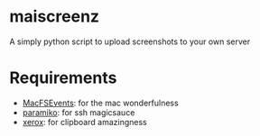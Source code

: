 maiscreenz
==========

A simply python script to upload screenshots to your own server

Requirements
============

- [MacFSEvents][0]: for the mac wonderfulness
- [paramiko][1]: for ssh magicsauce
- [xerox][2]: for clipboard amazingness

[0]: http://pypi.python.org/pypi/MacFSEvents
[1]: http://www.lag.net/paramiko
[2]: https://github.com/kennethreitz/xerox
